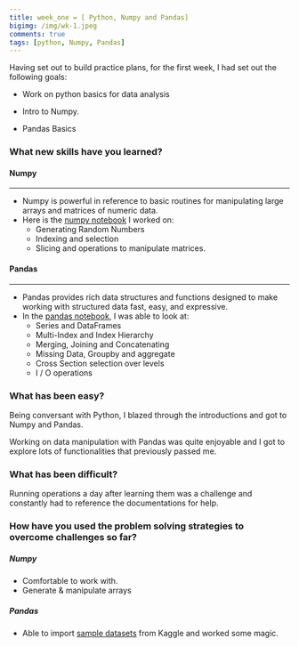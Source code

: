 ```yaml
---
title: week_one = [ Python, Numpy and Pandas]
bigimg: /img/wk-1.jpeg
comments: true
tags: [python, Numpy, Pandas]
---
```

<!-- caption: 'Photo by Miguel Á. Padriñán from Pexels' -->

Having set out to build practice plans, for the first week,
I had set out the following goals:

*   Work on python basics for data analysis
-   Intro to Numpy.
*   Pandas Basics

### What new skills have you learned?

#### Numpy
---

-   Numpy is powerful in reference to basic routines
    for manipulating large arrays and matrices of numeric data.
-   Here is the [numpy notebook] I worked on:
    -   Generating Random Numbers
    -   Indexing and selection
    -   Slicing and operations to manipulate matrices.

#### Pandas
---
-   Pandas provides rich data structures and functions designed to make working
    with structured data fast, easy, and expressive.
-   In the [pandas notebook], I was able to look at:
    -   Series and DataFrames
    -   Multi-Index and Index Hierarchy
    -   Merging, Joining and Concatenating
    -   Missing Data, Groupby and aggregate
    -   Cross Section selection over levels
    -   I / O operations

### What has been easy?

Being conversant with Python, I blazed through the introductions and got
to Numpy and Pandas.

Working on data manipulation with Pandas was quite enjoyable and I got to explore
lots of functionalities that previously passed me.

### What has been difficult?

Running operations a day after learning them was a challenge and constantly had to reference
the documentations for help.

### How have you used the problem solving strategies to overcome challenges so far?

#####    Numpy

-   Comfortable to work with.
-   Generate & manipulate arrays

#####    Pandas

-   Able to import [sample datasets] from Kaggle and worked some magic.


[numpy notebook]:https://github.com/4bic/deliberate_practice/blob/master/jupyter%20notebooks/numpy/Numpy%20Arrays%20%7C%20Indexing%20%7C%20operations.ipynb
[pandas notebook]:https://github.com/4bic/deliberate_practice/blob/master/jupyter%20notebooks/Pandas/Pandas%20Exercises/Ecommerce%20Purchases%20Exercise%20.ipynb
[sample datasets]: https://github.com/4bic/deliberate_practice/blob/master/jupyter%20notebooks/Pandas/Pandas%20Exercises/SF%20Salaries%20Exercise.ipynb
